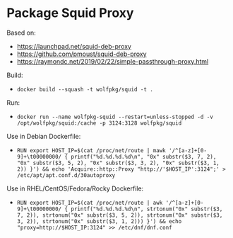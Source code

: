 Package Squid Proxy
===================

Based on:
* https://launchpad.net/squid-deb-proxy
* https://github.com/pmoust/squid-deb-proxy
* https://raymondc.net/2019/02/22/simple-passthrough-proxy.html

Build:
* `docker build --squash -t wolfpkg/squid -t .`

Run:
* `docker run --name wolfpkg-squid --restart=unless-stopped -d -v /opt/wolfpkg/squid:/cache -p 3124:3128 wolfpkg/squid`

Use in Debian Dockerfile:
* `RUN export HOST_IP=$(cat /proc/net/route | mawk '/^[a-z]+[0-9]+\t00000000/ { printf("%d.%d.%d.%d\n", "0x" substr($3, 7, 2), "0x" substr($3, 5, 2), "0x" substr($3, 3, 2), "0x" substr($3, 1, 2)) }') && echo 'Acquire::http::Proxy "http://'$HOST_IP':3124";' > /etc/apt/apt.conf.d/30autoproxy`

Use in RHEL/CentOS/Fedora/Rocky Dockerfile:
* `RUN export HOST_IP=$(cat /proc/net/route | awk '/^[a-z]+[0-9]+\t00000000/ { printf("%d.%d.%d.%d\n", strtonum("0x" substr($3, 7, 2)), strtonum("0x" substr($3, 5, 2)), strtonum("0x" substr($3, 3, 2)), strtonum("0x" substr($3, 1, 2))) }') && echo "proxy=http://$HOST_IP:3124" >> /etc/dnf/dnf.conf`
